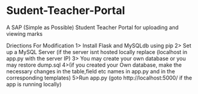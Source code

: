# Sudent-Teacher-Portal
A SAP (Simple as Possible) Student Teacher Portal for uploading and viewing marks

Driections For Modification
1> Install Flask and MySQLdb using pip
2> Set up a MySQL Server (if the server isnt hosted locally replace (localhost in app.py with the server IP)
3> You may create your own database or you may restore dump.sql
4>(if you created your Own database, make the necessary changes in the table,field etc names in app.py and in the corresponding templates) 
5>Run app.py (goto http://localhost:5000/ if the app is running locally)
